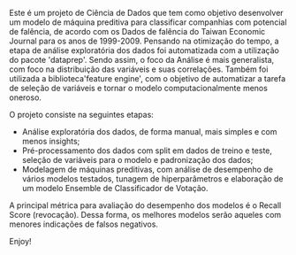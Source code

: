 Este é um projeto de Ciência de Dados que tem como objetivo desenvolver um modelo de máquina preditiva para classificar companhias
com potencial de falência, de acordo com os Dados de falência do Taiwan Economic Journal para os anos de 1999-2009.
Pensando na otimização do tempo, a etapa de análise exploratória dos dados foi automatizada com a utilização do pacote 'dataprep'.
Sendo assim, o foco da Análise é mais generalista, com foco na distribuição das variáveis e suas correlações.
Também foi utilizada a biblioteca'feature engine', com o objetivo de automatizar a tarefa de seleção de variáveis e
tornar o modelo computacionalmente menos oneroso.

O projeto consiste na seguintes etapas:
  * Análise exploratória dos dados, de forma manual, mais simples e com menos insights;
  * Pré-processamento dos dados com split em dados de treino e teste, seleção de variáveis para o modelo e padronização dos dados;
  * Modelagem de máquinas preditivas, com análise de desempenho de vários modelos testados, tunagem de hiperparâmetros e elaboração
    de um modelo Ensemble de Classificador de Votação.

A principal métrica para avaliação do desempenho dos modelos é o Recall Score (revocação).
Dessa forma, os melhores modelos serão aqueles com menores indicações de falsos negativos.

Enjoy!
